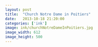 ```yaml
---
layout: post
title:  "Church Notre Dame in Poitiers"
date:   2013-10-18 21:20:00
categories: ['ink']
image: ink/churchNotreDameInPoitiers.jpg
image_width: 612
image_height: 500
---
```


